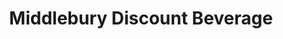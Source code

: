 ---
title: "Middlebury Discount Beverage"
url: /middlebury/middlebury-discount-beverage/
shop: Spirituosen
---